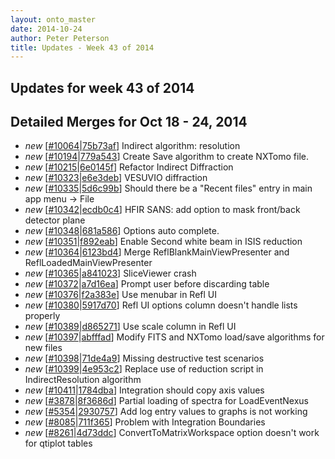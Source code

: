 ```yaml
---
layout: onto_master
date: 2014-10-24
author: Peter Peterson
title: Updates - Week 43 of 2014
---
```

Updates for week 43 of 2014
---------------------------

Detailed Merges for Oct 18 - 24, 2014
-------------------------------------
* *new* \[[#10064](http://trac.mantidproject.org/mantid/ticket/10064)\|[75b73af](https://github.com/mantidproject/mantid/commit/75b73afa493d388ac40fae77a9e00533d31bc08e)\] Indirect algorithm: resolution
* *new* \[[#10194](http://trac.mantidproject.org/mantid/ticket/10194)\|[779a543](https://github.com/mantidproject/mantid/commit/779a5433998427f9c2eea89cf3147733eb63596e)\] Create Save algorithm to create NXTomo file.
* *new* \[[#10215](http://trac.mantidproject.org/mantid/ticket/10215)\|[6e0145f](https://github.com/mantidproject/mantid/commit/6e0145f02173f0c8f62e063d63ae53ca7c930525)\] Refactor Indirect Diffraction
* *new* \[[#10323](http://trac.mantidproject.org/mantid/ticket/10323)\|[e6e3deb](https://github.com/mantidproject/mantid/commit/e6e3deb71ed06b88d9c175ccb12b2264a19d47f5)\] VESUVIO diffraction
* *new* \[[#10335](http://trac.mantidproject.org/mantid/ticket/10335)\|[5d6c99b](https://github.com/mantidproject/mantid/commit/5d6c99b85b824b4ae42a120fb6882790487e5dc9)\] Should there be a "Recent files" entry in main app menu -&gt; File
* *new* \[[#10342](http://trac.mantidproject.org/mantid/ticket/10342)\|[ecdb0c4](https://github.com/mantidproject/mantid/commit/ecdb0c4d0e267ffa5d6d517f7803d9f5f80a0d86)\] HFIR SANS: add option to mask front/back detector plane
* *new* \[[#10348](http://trac.mantidproject.org/mantid/ticket/10348)\|[681a586](https://github.com/mantidproject/mantid/commit/681a586f18a79c5aefe53dc6c88017da41e5b848)\] Options auto complete.
* *new* \[[#10351](http://trac.mantidproject.org/mantid/ticket/10351)\|[f892eab](https://github.com/mantidproject/mantid/commit/f892eab565a4340e4fbbff7858c4303490e8f4d2)\] Enable Second white beam in ISIS reduction
* *new* \[[#10364](http://trac.mantidproject.org/mantid/ticket/10364)\|[6123bd4](https://github.com/mantidproject/mantid/commit/6123bd47daefc28ddf88d7e9a8851f620cf5b8cc)\] Merge ReflBlankMainViewPresenter and ReflLoadedMainViewPresenter
* *new* \[[#10365](http://trac.mantidproject.org/mantid/ticket/10365)\|[a841023](https://github.com/mantidproject/mantid/commit/a841023b0767f1283dc34fa577dd0153b84bfcf8)\] SliceViewer crash
* *new* \[[#10372](http://trac.mantidproject.org/mantid/ticket/10372)\|[a7d16ea](https://github.com/mantidproject/mantid/commit/a7d16ea1318177df346dc12a946953f0b93cde2f)\] Prompt user before discarding table
* *new* \[[#10376](http://trac.mantidproject.org/mantid/ticket/10376)\|[f2a383e](https://github.com/mantidproject/mantid/commit/f2a383e23964f2b2cd30a35ebae45a41b8505bf1)\] Use menubar in Refl UI
* *new* \[[#10380](http://trac.mantidproject.org/mantid/ticket/10380)\|[5917d70](https://github.com/mantidproject/mantid/commit/5917d700d77a5b16ef636d1605862270cc9e4051)\] Refl UI options column doesn't handle lists properly
* *new* \[[#10389](http://trac.mantidproject.org/mantid/ticket/10389)\|[d865271](https://github.com/mantidproject/mantid/commit/d865271f9c6baafb4b111ce445c1ddbdcc5bc4c3)\] Use scale column in Refl UI
* *new* \[[#10397](http://trac.mantidproject.org/mantid/ticket/10397)\|[abfffad](https://github.com/mantidproject/mantid/commit/abfffadccdc3c881b855becf7d0e415686dde6dc)\] Modify FITS and NXTomo load/save algorithms for new files
* *new* \[[#10398](http://trac.mantidproject.org/mantid/ticket/10398)\|[71de4a9](https://github.com/mantidproject/mantid/commit/71de4a94152b38249dd7ae8d9db69249a909f4b9)\] Missing destructive test scenarios
* *new* \[[#10399](http://trac.mantidproject.org/mantid/ticket/10399)\|[4e953c2](https://github.com/mantidproject/mantid/commit/4e953c24389a0447380be50466ab09c00b412e55)\] Replace use of reduction script in IndirectResolution algorithm
* *new* \[[#10411](http://trac.mantidproject.org/mantid/ticket/10411)\|[1784dba](https://github.com/mantidproject/mantid/commit/1784dba8fd2197572411cf1aec5ec120f926c6a3)\] Integration should copy axis values
* *new* \[[#3878](http://trac.mantidproject.org/mantid/ticket/3878)\|[8f3686d](https://github.com/mantidproject/mantid/commit/8f3686d8aa3eb8c9cdab27d3819d252af2a55276)\] Partial loading of spectra for LoadEventNexus
* *new* \[[#5354](http://trac.mantidproject.org/mantid/ticket/5354)\|[2930757](https://github.com/mantidproject/mantid/commit/29307578c1950bb4bd44bbee2c8b421992e29cc6)\] Add log entry values to graphs is not working
* *new* \[[#8085](http://trac.mantidproject.org/mantid/ticket/8085)\|[711f365](https://github.com/mantidproject/mantid/commit/711f365241cdb0a1c0e24f84628ec95ba21d8607)\] Problem with Integration Boundaries
* *new* \[[#8261](http://trac.mantidproject.org/mantid/ticket/8261)\|[4d73ddc](https://github.com/mantidproject/mantid/commit/4d73ddcf50aef2d629b9e493ba9b83613e7429d2)\] ConvertToMatrixWorkspace option doesn't work for qtiplot tables
